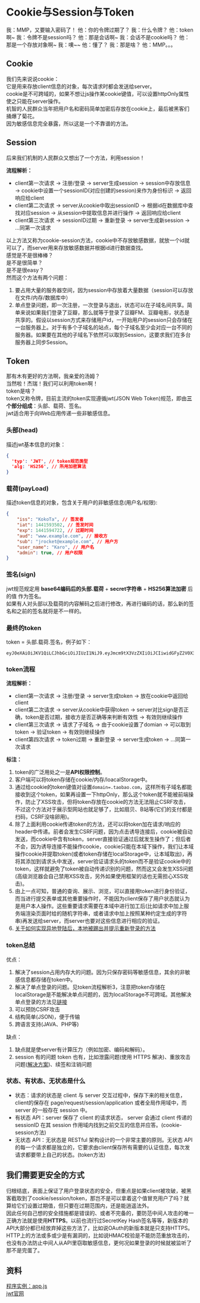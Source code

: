 # Cookie与Session与Token

我：MMP，又要输入密码了！
他：你的令牌过期了？
我：什么令牌？
他：token啊~
我：令牌不是session吗？
他：那是会话啊~
我：会话不是cookie吗？
他：那是一个存放对象啊~
我：噢~~
他：懂了？
我：那是啥？
他：MMP。。。

## Cookie

我们先来说说cookie：  
它是用来存放client信息的对象，每次请求时都会发送给server。  
cookie是不可跨域的，如果不想让js操作某cookie键值，可以设置httpOnly属性使之只能在server操作。  
机智的人民群众当年把用户名和密码简单加密后存放在cookie上，最后被黑客们捅爆了菊花。  
因为敏感信息完全暴露，所以这是一个不靠谱的方法。  

## Session

后来我们机制的人民群众又想出了一个方法，利用session！  

**流程解析：**  

* client第一次请求 -> 注册/登录 -> server生成session -> session中存放信息 -> cookie中设置一个sessionID(对应创建的session)来作为身份标识 -> 返回响应给client  
* client第二次请求 -> server从cookie中取出sessionID -> 根据id在数据库中查找对应session  -> 从session中提取信息并进行操作 -> 返回响应给client  
* client第三次请求 -> sessionID过期 -> 重新登录 -> server生成新session -> ...同第一次请求  

以上方法又称为cookie-session方法，cookie中不存放敏感数据，就放一个id就可以了，而server用来存放敏感数据并根据id进行数据查找。  
感觉是不是很棒棒？  
是不是很简单？  
是不是很easy？  
然而这个方法有两个问题：  

1. 要占用大量的服务器空间，因为session中存放着大量数据（session可以存放在文件/内存/数据库中）  
2. 单点登录问题，即一次注册，一次登录与退出，状态可以在子域名间共享。简单来说如果我们登录了豆瓣，那么就等于登录了豆瓣FM、豆瓣电影，状态是共享的。假设以session方式来存储用户id，一开始用户的session只会存储在一台服务器上。对于有多个子域名的站点，每个子域名至少会对应一台不同的服务器。如果要在其他的子域名下依然可以取到Session，这要求我们在多台服务器上同步Session。

## Token

那有木有更好的方法啊，我亲爱的汤姆？  
当然啦！杰瑞！我们可以利用token啊！  
token是啥？  
token又称令牌，目前主流的token实现遵循jwt(JSON Web Token)规范，即由**三个部分组成**：头部、载荷、签名。  
jwt适合用于向Web应用传递一些非敏感信息。

### 头部(head)

描述jwt基本信息的对象：  

```json
{
  'typ': 'JWT', // token规范类型
  'alg: 'HS256', // 所用加密算法
}
```

### 载荷(payLoad)

描述token信息的对象，包含关于用户的非敏感信息(用户名/权限):  

```json
{
    "iss": "KokoTa", // 签发者
    "iat": 1441593502, // 签发时间
    "exp": 1441594722, // 过期时间
    "aud": "www.example.com", // 接收方
    "sub": "jrocket@example.com", // 用户方
    "user_name": "Karo", // 用户名
    "admin": true, // 用户权限
}
```

### 签名(sign)

jwt规范规定用 **base64编码后的头部.载荷** + **secret字符串** + **HS256算法加密** 后的值 作为签名。  
如果有人对头部以及载荷的内容解码之后进行修改，再进行编码的话，那么新的签名和之前的签名就将是不一样的。  

### 最终的token

token = 头部.载荷.签名，例子如下：  

```shell
eyJ0eXAiOiJKV1QiLCJhbGciOiJIUzI1NiJ9.eyJmcm9tX3VzZXIiOiJCIiwidGFyZ2V0X3VzZXIiOiJBIn0.rSWamyAYwuHCo7IFAgd1oRpSP7nzL7BF5t7ItqpKViM
```

### token流程  

**流程解析：**  

* client第一次请求 -> 注册/登录 -> server生成token -> 放在cookie中返回给client  
* client第二次请求 -> server从cookie中获得token -> server对比sign是否正确，token是否过期，接收方是否正确等来判断有效性 -> 有效则继续操作  
* client第三次请求 -> 请求了子域名 -> 由于cookie设置了domian -> 可以取到token -> 验证token -> 有效则继续操作  
* client第四次请求 -> token过期 -> 重新登录 -> server生成token -> ...同第一次请求  

**标注：**

1. token的广泛用处之一是**API权限控制**。  
2. 客户端可以将token存储在cookie/内存/loacalStorage中。  
3. 通过给cookie的token键值对设置`domain=.taobao.com`，这样所有子域名都能接收到这个token，如果再设置一下httpOnly，那么这个token就不能被前端操作，防止了XSS攻击，但将token存放在cookie的方法无法阻止CSRF攻击，不过这个方法对于展示型网站也就足够了，比如扇贝、B站等(它们的支付都是扫码，CSRF没啥卵用)。  
4. 除了上面利用cookie传递token的方法，还可以将token加在请求/响应的header中传递。前者会发生CSRF问题，因为点击诱导连接后，cookie被自动发送，而cookie中含有token，server直接验证通过后就发生操作了；但后者不会，因为诱导连接不能操作cookie，cookie只能在本域下操作，我们让本域操作cookie并提取token(或者token存储在localStorage中，让本域取出)，再将其添加到请求头中发送，server验证请求头的token而不是验证cookie中的token，这样就避免了token被自动传递识别的问题，然而这又会发生XSS问题(高级浏览器会自己禁用XSS攻击，另外如果使用框架的话也无需担心XSS攻击)。  
5. 由上一点可知，普通的查询、展示、浏览，可以直接用token进行身份验证，而当进行提交表单或其他重要操作时，不能因为client保存了用户状态就认为是用户本人操作。这些重要请求需要在本域中进行加工后(比如请求中加上服务端渲染页面时给的随机字符串，或者请求中加上按照某种约定生成的字符串)再发送给server，而server也要对这些信息进行相应的验证。  
6. [关于如何实现异地登陆后，本地被踢出并提示重新登录的方法](https://segmentfault.com/q/1010000008366262)

### token总结

优点：

1. 解决了session占用内存大的问题。因为只保存密码等敏感信息，其余的非敏感信息都存储在token中。
2. 解决了单点登录的问题。见token流程解析3，注意把token存储在localStorage是不能解决单点问题的，因为localStorage不可跨域。其他解决单点登录的方法见[链接](https://cnodejs.org/topic/55f6e69904556da7553d20dd)
3. 可以预防CSRF攻击
4. 结构简单(JSON)，便于传输
5. 跨语言支持(JAVA、PHP等)

缺点：

1. 缺点就是使server有计算压力（例如加密、编码和解码）。
2. session 有的问题 token 也有，比如泄露问题(使用 HTTPS 解决)、重放攻击问题([解决方案](https://blog.csdn.net/koastal/article/details/53456696))、续签和注销问题

### 状态、有状态、无状态是什么

* 状态：请求的状态是 client 与 server 交互过程中，保存下来的相关信息，client的保存在 page/request/session/application 或者全局作用域中，而 server 的一般存在 session 中。
* 有状态 API：server 保存了 client 的请求状态， server 会通过 client 传递的 sessionID 在其 session 作用域内找到之前交互的信息并应答。(cookie-session方法)
* 无状态 API：无状态是 RESTful 架构设计的一个非常主要的原则。无状态 API 的每一个请求都是独立的，它要求由client保存所有需要的认证信息，每次发请求都要带上自己的状态。(token方法)

## 我们需要更安全的方式

归根结底，表面上保证了用户登录状态的安全，但重点是如果client被攻破，被黑客截取到了cookie/session/token，那岂不是可以拿着这个值冒充用户了吗？就算给它们设置过期值，但只要在过期范围内，还是能逍遥法外。  
因此任何自己想的安全措施都是错误的、或者不完备的，要防范中间人攻击的唯一正确方法就是使用**HTTPS**。以前也流行过SecretKey Hash签名等等，新版本的API大部分都已经放弃掉这些方法了，比如说OAuth的新版本就是只支持HTTPS。HTTP上的方法或多或少是有漏洞的，比如说HMAC校验是不能防范重放攻击的，也没有办法防止中间人从API里窃取敏感信息，更何况如果登录的时候就被监听了那不是完蛋了。  

## 资料

[程序实例：app.js](https://github.com/KokoTa/Http-status/blob/master/app.js)  
[jwt官网](https://jwt.io/)
